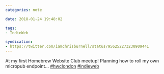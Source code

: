 ```yaml
---
categories: note

date: 2018-01-24 19:48:02

tags:
- IndieWeb

syndication:
- https://twitter.com/iamchrisburnell/status/956252273230909441
---
```


At my first Homebrew Website Club meetup! Planning how to roll my own micropub endpoint... <a rel="external" href="https://twitter.com/hashtag/hwclondon" title="hwclondon on Twitter">#hwclondon</a> <a rel="external" href="https://twitter.com/hashtag/indieweb" title="indieweb on Twitter">#indieweb</a>
